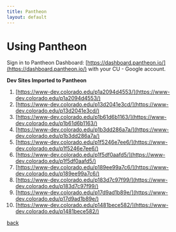 ```yaml
---
title: Pantheon
layout: default
---
```


# Using Pantheon

Sign in to Pantheon Dashboard: [https://dashboard.pantheon.io/](https://dashboard.pantheon.io/) with your CU - Google account.

**Dev Sites Imported to Pantheon**

1. [https://www-dev.colorado.edu/p1a2094d4553/](https://www-dev.colorado.edu/p1a2094d4553/)
1. [https://www-dev.colorado.edu/p13d2041e3cd/](https://www-dev.colorado.edu/p13d2041e3cd/)
1. [https://www-dev.colorado.edu/p1b61d6b1163/](https://www-dev.colorado.edu/p1b61d6b1163/)
1. [https://www-dev.colorado.edu/p1b3dd286a7a/](https://www-dev.colorado.edu/p1b3dd286a7a/)
1. [https://www-dev.colorado.edu/p1f5246e7ee6/](https://www-dev.colorado.edu/p1f5246e7ee6/)
1. [https://www-dev.colorado.edu/p1f5df0aafd5/](https://www-dev.colorado.edu/p1f5df0aafd5/)
1. [https://www-dev.colorado.edu/p189ee99a7c6/](https://www-dev.colorado.edu/p189ee99a7c6/)
1. [https://www-dev.colorado.edu/p183d7c97f99/](https://www-dev.colorado.edu/p183d7c97f99/)
1. [https://www-dev.colorado.edu/p17d9ad1b89e/](https://www-dev.colorado.edu/p17d9ad1b89e/)
1. [https://www-dev.colorado.edu/p1481bece582/](https://www-dev.colorado.edu/p1481bece582/)



[back](./)
